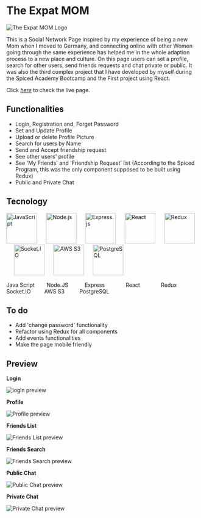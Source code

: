 # The Expat MOM
![The Expat MOM Logo](https://auspic.s3.eu-central-1.amazonaws.com/SjLssdLHYiVzInyewHt2.png) 

This is a Social Network Page inspired by my experience of being a new Mom when I moved to Germany, and connecting online with other Women going through the same experience has helped me in the whole adaption process to a new place and culture. On this page users can set a profile, search for other users, send friends requests and chat private or public.
It was also the third complex project that I have developed by myself during the Spiced Academy Bootcamp and the First project using React.

Click *[here](https://theexpatmom.herokuapp.com/)* to check the live page.

## Functionalities

- Login, Registration and, Forget Password
- Set and Update Profile
- Upload or delete Profile Picture
- Search for users by Name
- Send and Accept friendship request
- See other users' profile
- See 'My Friends' and 'Friendship Request' list (According to the Spiced Program, this was the only component supposed to be built using Redux)
- Public and Private Chat


## Tecnology

<img alt="JavaScript" src="https://simpleicons.org/icons/javascript.svg" width=80 heigth=80> &nbsp;&nbsp;&nbsp;&nbsp; 
<img alt="Node.js" src="https://simpleicons.org/icons/nodedotjs.svg" width=80 heigth=80> &nbsp;&nbsp;&nbsp;&nbsp; 
<img alt="Express.js" src="https://simpleicons.org/icons/express.svg" width=80 heigth=80> &nbsp;&nbsp;&nbsp;&nbsp; 
<img alt="React" src="https://simpleicons.org/icons/react.svg" width=80 heigth=80> &nbsp;&nbsp;&nbsp;&nbsp; 
<img alt="Redux" src="https://simpleicons.org/icons/redux.svg" width=80 heigth=80> &nbsp;&nbsp;&nbsp;&nbsp; 
<img alt="Socket.IO" src="https://simpleicons.org/icons/socketdotio.svg" width=80 heigth=80> &nbsp;&nbsp;&nbsp;&nbsp; 
<img alt="AWS S3" src="https://simpleicons.org/icons/amazons3.svg" width=80 heigth=80> &nbsp;&nbsp;&nbsp;&nbsp; 
<img alt="PostgreSQL" src="https://simpleicons.org/icons/postgresql.svg" width=80 heigth=80>

<div heigth=40>Java Script &nbsp;&nbsp;&nbsp;&nbsp;&nbsp;&nbsp; Node.JS &nbsp;&nbsp;&nbsp;&nbsp;&nbsp;&nbsp;&nbsp;&nbsp;&nbsp; 
Express &nbsp;&nbsp;&nbsp;&nbsp;&nbsp;&nbsp;&nbsp;&nbsp;&nbsp;&nbsp;&nbsp;&nbsp; React &nbsp;&nbsp;&nbsp;&nbsp;&nbsp;&nbsp;&nbsp;&nbsp;&nbsp;&nbsp;&nbsp;&nbsp;
Redux &nbsp;&nbsp;&nbsp;&nbsp;&nbsp;&nbsp;&nbsp;&nbsp;&nbsp;&nbsp; Socket.IO &nbsp;&nbsp;&nbsp;&nbsp;&nbsp;&nbsp;&nbsp;
AWS S3  &nbsp;&nbsp;&nbsp;&nbsp;&nbsp;&nbsp;&nbsp;&nbsp; PostgreSQL</div>

## To do

- Add 'change password' functionality
- Refactor using Redux for all components
- Add events functionalities
- Make the page mobile friendly

## Preview

**Login**

<img alt='login preview' src='/client/public/TEM-login.gif'>

**Profile**

<img alt='Profile preview' src='/client/public/TEM-Profile.gif'>

**Friends List**

<img alt='Friends List preview' src='/client/public/TEM-Friends List.gif'>

**Friends Search**

<img alt='Friends Search preview' src='/client/public/TEM-friends-search.gif'>

**Public Chat**

<img alt='Public Chat preview' src='/client/public/TEM-Public-chat.gif'>

**Private Chat**

<img alt='Private Chat preview' src='/client/public/TEM-private-chat.gif'>









